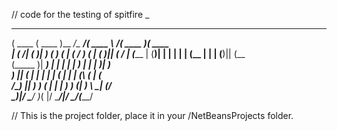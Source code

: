  //  code for the testing of spitfire
 _
 
 
 ______  _______ __________________ _______ _________ _______  _______ 
(  ____ \(  ____ )\__   __/\__   __/(  ____ \\__   __/(  ____ )(  ____ \
| (    \/| (    )|   ) (      ) (   | (    \/   ) (   | (    )|| (    \/
| (_____ | (____)|   | |      | |   | (__       | |   | (____)|| (__    
(_____  )|  _____)   | |      | |   |  __)      | |   |     __)|  __)   
      ) || (         | |      | |   | (         | |   | (\ (   | (      
/\____) || )      ___) (___   | |   | )      ___) (___| ) \ \__| (____/\
\_______)|/       \_______/   )_(   |/       \_______/|/   \__/(_______/
                                                    
       

//  This is the project folder, place it in your /NetBeansProjects folder.